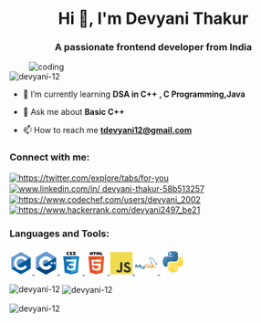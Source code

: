 <h1 align="center">Hi 👋, I'm Devyani Thakur</h1>
<h3 align="center">A passionate frontend developer from India</h3>
<img align="right" width=470 alt="coding" src="https://www.forwardermagazine.com/wp-content/uploads/2020/12/coding-scaled.jpg">
<p align="left"> <img src="https://komarev.com/ghpvc/?username=devyani-12&label=Profile%20views&color=0e75b6&style=flat" alt="devyani-12" /> </p>

- 🌱 I’m currently learning **DSA in C++ , C Programming,Java**

- 💬 Ask me about **Basic C++**

- 📫 How to reach me **tdevyani12@gmail.com**

<h3 align="left">Connect with me:</h3>
<p align="left">
<a href="https://twitter.com/https://twitter.com/explore/tabs/for-you" target="blank"><img align="center" src="https://raw.githubusercontent.com/rahuldkjain/github-profile-readme-generator/master/src/images/icons/Social/twitter.svg" alt="https://twitter.com/explore/tabs/for-you" height="30" width="40" /></a>
<a href="https://linkedin.com/in/www.linkedin.com/in/ devyani-thakur-58b513257" target="blank"><img align="center" src="https://raw.githubusercontent.com/rahuldkjain/github-profile-readme-generator/master/src/images/icons/Social/linked-in-alt.svg" alt="www.linkedin.com/in/ devyani-thakur-58b513257" height="30" width="40" /></a>
<a href="https://www.codechef.com/users/https://www.codechef.com/users/devyani_2002" target="blank"><img align="center" src="https://cdn.jsdelivr.net/npm/simple-icons@3.1.0/icons/codechef.svg" alt="https://www.codechef.com/users/devyani_2002" height="30" width="40" /></a>
<a href="https://www.hackerrank.com/https://www.hackerrank.com/devyani2497_be21" target="blank"><img align="center" src="https://raw.githubusercontent.com/rahuldkjain/github-profile-readme-generator/master/src/images/icons/Social/hackerrank.svg" alt="https://www.hackerrank.com/devyani2497_be21" height="30" width="40" /></a>
</p>

<h3 align="left">Languages and Tools:</h3>
<p align="left"> <a href="https://www.cprogramming.com/" target="_blank" rel="noreferrer"> <img src="https://raw.githubusercontent.com/devicons/devicon/master/icons/c/c-original.svg" alt="c" width="40" height="40"/> </a> <a href="https://www.w3schools.com/cpp/" target="_blank" rel="noreferrer"> <img src="https://raw.githubusercontent.com/devicons/devicon/master/icons/cplusplus/cplusplus-original.svg" alt="cplusplus" width="40" height="40"/> </a> <a href="https://www.w3schools.com/css/" target="_blank" rel="noreferrer"> <img src="https://raw.githubusercontent.com/devicons/devicon/master/icons/css3/css3-original-wordmark.svg" alt="css3" width="40" height="40"/> </a> <a href="https://www.w3.org/html/" target="_blank" rel="noreferrer"> <img src="https://raw.githubusercontent.com/devicons/devicon/master/icons/html5/html5-original-wordmark.svg" alt="html5" width="40" height="40"/> </a> <a href="https://developer.mozilla.org/en-US/docs/Web/JavaScript" target="_blank" rel="noreferrer"> <img src="https://raw.githubusercontent.com/devicons/devicon/master/icons/javascript/javascript-original.svg" alt="javascript" width="40" height="40"/> </a> <a href="https://www.mysql.com/" target="_blank" rel="noreferrer"> <img src="https://raw.githubusercontent.com/devicons/devicon/master/icons/mysql/mysql-original-wordmark.svg" alt="mysql" width="40" height="40"/> </a> <a href="https://www.python.org" target="_blank" rel="noreferrer"> <img src="https://raw.githubusercontent.com/devicons/devicon/master/icons/python/python-original.svg" alt="python" width="45" height="45"/> </a> </p>

<p><img align="left" src="https://github-readme-stats.vercel.app/api/top-langs?username=devyani-12&show_icons=true&locale=en&layout=compact" alt="devyani-12" /></p>

<p>&nbsp;<img align="center" src="https://github-readme-stats.vercel.app/api?username=devyani-12&show_icons=true&locale=en" alt="devyani-12" /></p>

<p><img align="center" src="https://github-readme-streak-stats.herokuapp.com/?user=devyani-12&" alt="devyani-12" /></p>

